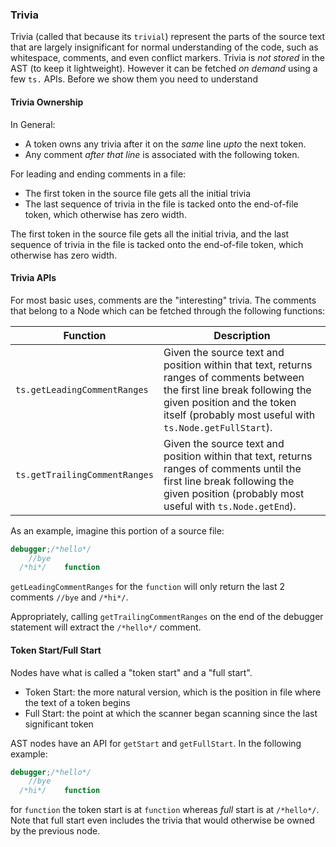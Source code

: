### Trivia
Trivia (called that because its `trivial`) represent the parts of the source text that are largely insignificant for normal understanding of the code, such as whitespace, comments, and even conflict markers. Trivia is *not stored* in the AST (to keep it lightweight). However it can be fetched *on demand* using a few `ts.` APIs. Before we show them you need to understand

#### Trivia Ownership
In General:
* A token owns any trivia after it on the *same* line *upto* the next token.
* Any comment *after that line* is associated with the following token.

For leading and ending comments in a file:
* The first token in the source file gets all the initial trivia
* The last sequence of trivia in the file is tacked onto the end-of-file token, which otherwise has zero width.

The first token in the source file gets all the initial trivia, and the last sequence of trivia in the file is tacked onto the end-of-file token, which otherwise has zero width.

#### Trivia APIs
For most basic uses, comments are the "interesting" trivia. The comments that belong to a Node which can be fetched through the following functions:

Function | Description
---------|------------
`ts.getLeadingCommentRanges` | Given the source text and position within that text, returns ranges of comments between the first line break following the given position and the token itself (probably most useful with `ts.Node.getFullStart`).
`ts.getTrailingCommentRanges` | Given the source text and position within that text, returns ranges of comments until the first line break following the given position (probably most useful with `ts.Node.getEnd`).

As an example, imagine this portion of a source file:

```ts
debugger;/*hello*/
    //bye
  /*hi*/    function
```

`getLeadingCommentRanges` for the `function` will only return the last 2 comments `//bye` and `/*hi*/`.

Appropriately, calling `getTrailingCommentRanges` on the end of the debugger statement will extract the `/*hello*/` comment.

#### Token Start/Full Start
Nodes have what is called a "token start" and a "full start".

* Token Start: the more natural version, which is the position in file where the text of a token begins
* Full Start: the point at which the scanner began scanning since the last significant token

AST nodes have an API for `getStart` and `getFullStart`. In the following example:

```ts
debugger;/*hello*/
    //bye
  /*hi*/    function
```
for `function` the token start is at `function` whereas *full* start is at `/*hello*/`. Note that full start even includes the trivia that would otherwise be owned by the previous node.
